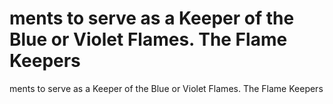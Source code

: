 # ments to serve as a Keeper of the Blue or Violet Flames. The Flame Keepers

ments to serve as a Keeper of the Blue or Violet Flames. The Flame Keepers